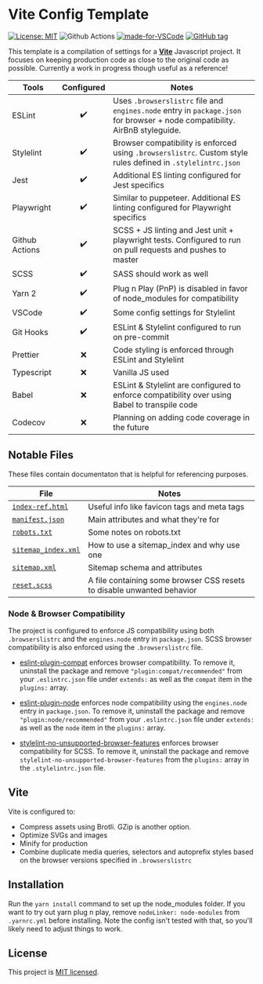 # Vite Config Template

[![License: MIT](https://img.shields.io/badge/License-MIT-blue.svg)](https://opensource.org/licenses/MIT)
![Github Actions](https://github.com/woodbrettm/vite-config/actions/workflows/main.yml/badge.svg?branch=master)
[![made-for-VSCode](https://img.shields.io/badge/Made%20for-VSCode-1f425f.svg?style=flat)](https://code.visualstudio.com/)
[![GitHub tag](https://img.shields.io/github/tag/woodbrettm/vite-config.svg)](https://github.com/woodbrettm/vite-config/tags/)

This template is a compilation of settings for a **[Vite](https://vitejs.dev/)** Javascript project. It focuses on keeping production code as close to the original code as possible. Currently a work in progress though useful as a reference!


| Tools          |     Configured     | Notes                                                                                                                        |
|----------------|:------------------:|------------------------------------------------------------------------------------------------------------------------------|
| ESLint         | :heavy_check_mark: | Uses `.browserslistrc` file and `engines.node` entry in `package.json` for browser + node compatibility. AirBnB styleguide.  |
| Stylelint      | :heavy_check_mark: | Browser compatibility is enforced using `.browserslistrc`. Custom style rules defined in `.stylelintrc.json`                 |
| Jest           | :heavy_check_mark: | Additional ES linting configured for Jest specifics                                                                          |
| Playwright     | :heavy_check_mark: | Similar to puppeteer. Additional ES linting configured for Playwright specifics                                              |
| Github Actions | :heavy_check_mark: | SCSS + JS linting and Jest unit + playwright tests. Configured to run on pull requests and pushes to master                  |
| SCSS           | :heavy_check_mark: | SASS should work as well                                                                                                     |
| Yarn 2         | :heavy_check_mark: | Plug n Play (PnP) is disabled in favor of node_modules for compatibility                                                    |
| VSCode         | :heavy_check_mark: | Some config settings for Stylelint                                                                                           |
| Git Hooks      | :heavy_check_mark: | ESLint & Stylelint configured to run on pre-commit                                                                           |
| Prettier       | :x:                | Code styling is enforced through ESLint and Stylelint                                                                        |
| Typescript     | :x:                | Vanilla JS used                                                                                                              |
| Babel          | :x:                | ESLint & Stylelint are configured to enforce compatibility over using Babel to transpile code                                |
| Codecov        | :x:                | Planning on adding code coverage in the future                                                                               |


## Notable Files

These files contain documentaton that is helpful for referencing purposes.

| File                                                | Notes                                                                      |
|-----------------------------------------------------|----------------------------------------------------------------------------|
| [`index-ref.html`](./index-ref.html)                | Useful info like favicon tags and meta tags                                |
| [`manifest.json`](./public/manifest.json)           | Main attributes and what they're for                                       |
| [`robots.txt`](./public/robots.txt)                 | Some notes on robots.txt                                                   |
| [`sitemap_index.xml`](./public/sitemap_index.xml)   | How to use a sitemap_index and why use one                                 |
| [`sitemap.xml`](./public/sitemap.xml)               | Sitemap schema and attributes                                              |
| [`reset.scss`](./src/styles/reset.scss)             | A file containing some browser CSS resets to disable unwanted behavior     |


### Node & Browser Compatibility

The project is configured to enforce JS compatibility using both `.browserslistrc` and the `engines.node` entry in `package.json`.
SCSS browser compatibility is also enforced using the `.browserslistrc` file.

- [eslint-plugin-compat](https://github.com/amilajack/eslint-plugin-compat) enforces browser compatibility. To remove it, uninstall the package and remove `"plugin:compat/recommended"` from your `.eslintrc.json` file under `extends:` as well as the `compat` item in the `plugins:` array.

- [eslint-plugin-node](https://github.com/mysticatea/eslint-plugin-node) enforces node compatibility using the `engines.node` entry in `package.json`. To remove it, uninstall the package and remove `"plugin:node/recommended"` from your `.eslintrc.json` file under `extends:` as well as the `node` item in the `plugins:` array.

- [stylelint-no-unsupported-browser-features](https://github.com/ismay/stylelint-no-unsupported-browser-features) enforces browser compatibility for SCSS. To remove it, uninstall the package and remove `stylelint-no-unsupported-browser-features` from the `plugins:` array in the `.stylelintrc.json` file.


## Vite

Vite is configured to:

- Compress assets using Brotli. GZip is another option.
- Optimize SVGs and images
- Minify for production
- Combine duplicate media queries, selectors and autoprefix styles based on the browser versions specified in `.browserslistrc`


## Installation

Run the `yarn install` command to set up the node_modules folder. If you want to try out yarn plug n play, remove
`nodeLinker: node-modules` from `.yarnrc.yml` before installing. Note the config isn't tested with that, so you'll likely need to adjust things to work.


## License

This project is [MIT licensed](./LICENSE).
